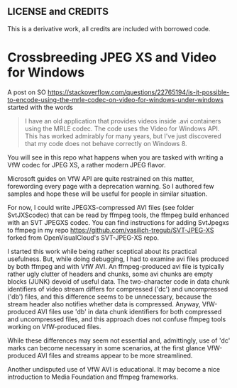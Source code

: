 ## LICENSE and CREDITS

This is a derivative work, all credits are included with borrowed code.

# Crossbreeding JPEG XS and Video for Windows

A post on SO 
https://stackoverflow.com/questions/22765194/is-it-possible-to-encode-using-the-mrle-codec-on-video-for-windows-under-windows 
started with the words
> I have an old application that provides videos inside .avi containers using the MRLE codec. The
 code uses the Video for Windows API. This has worked admirably for many years, but I've just
 discovered that my code does not behave correctly on Windows 8.

You will see in this repo what happens when you are tasked with writing a VfW codec for JPEG XS, 
a rather modern JPEG flavor.

Microsoft guides on VfW API are quite restrained on this matter, forewording every page with 
a deprecation warning. So I authored few samples and hope these will be useful for people 
in similar situation.

For now, I could write JPEGXS-compressed AVI files (see folder SvtJXScodec) that can be read by 
ffmpeg tools, the ffmpeg build enhanced with an SVT JPEGXS codec. You can find instructions for 
adding SvtJpegxs to ffmpeg in my repo https://github.com/vasilich-tregub/SVT-JPEG-XS forked from 
OpenVisualCloud's SVT-JPEG-XS repo.

I started this work while being rather sceptical about its practical usefulness. But, while doing 
debugging, I had to examine avi files produced by both ffmpeg and with VfW AVI. An ffmpeg-produced 
avi file is typically rather ugly clutter of headers and chunks, some avi chunks are empty blocks 
(JUNK) devoid of useful data. The two-character code in data chunk identifiers of video stream 
differs for compressed ('dc') and uncompressed ('db') files, and this difference seems to be 
unnecessary, because the stream header also notifies whether data is compressed. Anyway, 
VfW-produced AVI files use 'db' in data chunk identifiers for both compressed and uncompressed 
files, and this approach does not confuse ffmpeg tools working on VfW-produced files.

While these differences may seem not essential and, admittingly, use of 'dc' marks can become 
necessary in some scenarios, at the first glance VfW-produced AVI files and streams appear 
to be more streamlined.

Another undisputed use of VfW AVI is educational. It may become a nice introduction to Media 
Foundation and ffmpeg frameworks.

